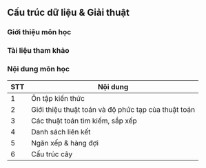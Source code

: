## Cấu trúc dữ liệu & Giải thuật

### Giới thiệu môn học

### Tài liệu tham khảo

### Nội dung môn học

| STT | Nội dung |
| --- | --- |
|  1  | Ôn tập kiến thức |
|  2  | Giới thiệu thuật toán và độ phức tạp của thuật toán |
|  3  | Các thuật toán tìm kiếm, sắp xếp |
|  4  | Danh sách liên kết | 
|  5  | Ngăn xếp & hàng đợi | 
|  6  | Cấu trúc cây | 


